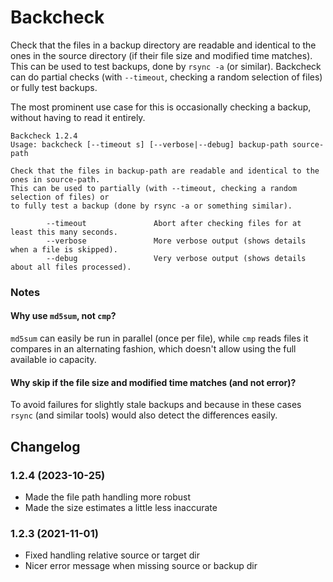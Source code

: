 # Backcheck

Check that the files in a backup directory are readable and identical to the ones in the source directory (if their file size and modified time matches). This can be used to test backups, done by `rsync -a` (or similar). Backcheck can do partial checks (with `--timeout`, checking a random selection of files) or fully test backups.

The most prominent use case for this is occasionally checking a backup, without having to read it entirely.


```
Backcheck 1.2.4
Usage: backcheck [--timeout s] [--verbose|--debug] backup-path source-path

Check that the files in backup-path are readable and identical to the ones in source-path.
This can be used to partially (with --timeout, checking a random selection of files) or 
to fully test a backup (done by rsync -a or something similar).

        --timeout               Abort after checking files for at least this many seconds.
        --verbose               More verbose output (shows details when a file is skipped).
        --debug                 Very verbose output (shows details about all files processed).
```

### Notes
#### Why use `md5sum`, not `cmp`?
`md5sum` can easily be run in parallel (once per file), while `cmp` reads files it compares in an alternating fashion, which doesn't allow using the full available io capacity.

#### Why skip if the file size and modified time matches (and not error)?
To avoid failures for slightly stale backups and because in these cases `rsync` (and similar tools) would also detect the differences easily.

## Changelog
### 1.2.4 (2023-10-25)
* Made the file path handling more robust
* Made the size estimates a little less inaccurate

### 1.2.3 (2021-11-01)
* Fixed handling relative source or target dir
* Nicer error message when missing source or backup dir
